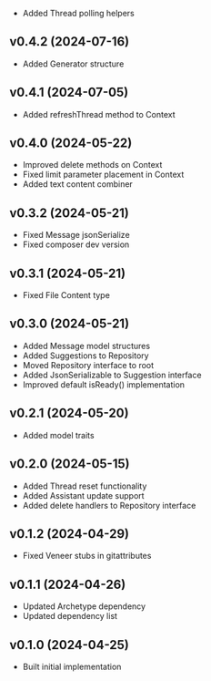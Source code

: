 * Added Thread polling helpers

## v0.4.2 (2024-07-16)
* Added Generator structure

## v0.4.1 (2024-07-05)
* Added refreshThread method to Context

## v0.4.0 (2024-05-22)
* Improved delete methods on Context
* Fixed limit parameter placement in Context
* Added text content combiner

## v0.3.2 (2024-05-21)
* Fixed Message jsonSerialize
* Fixed composer dev version

## v0.3.1 (2024-05-21)
* Fixed File Content type

## v0.3.0 (2024-05-21)
* Added Message model structures
* Added Suggestions to Repository
* Moved Repository interface to root
* Added JsonSerializable to Suggestion interface
* Improved default isReady() implementation

## v0.2.1 (2024-05-20)
* Added model traits

## v0.2.0 (2024-05-15)
* Added Thread reset functionality
* Added Assistant update support
* Added delete handlers to Repository interface

## v0.1.2 (2024-04-29)
* Fixed Veneer stubs in gitattributes

## v0.1.1 (2024-04-26)
* Updated Archetype dependency
* Updated dependency list

## v0.1.0 (2024-04-25)
* Built initial implementation
